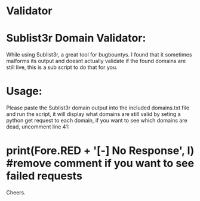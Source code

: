 # Validator
# Sublist3r Domain Validator:

While using Sublist3r, a great tool for bugbountys. I found that it sometimes malforms its output and doesnt actually validate if the found domains are still live, this is a sub script to do that for you.

# Usage:

Please paste the Sublist3r domain output into the included domains.txt file and run the script, it will display what domains are still valid by seting a python get request to each domain, if you want to see which domains are dead, uncomment line 41:

#           print(Fore.RED + '[-] No Response', l) #remove comment if you want to see failed requests

Cheers.
